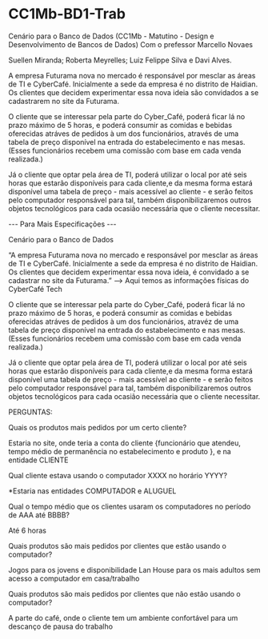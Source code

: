 # CC1Mb-BD1-Trab
Cenário para o Banco de Dados (CC1Mb - Matutino - Design e Desenvolvimento de Bancos de Dados)
Com o prefessor Marcello Novaes

Suellen Miranda; Roberta Meyrelles; Luiz Felippe Silva e Davi Alves.

A empresa Futurama nova no mercado é responsável por mesclar as áreas de TI e CyberCafé. Inicialmente a sede da empresa é no distrito de Haidian. Os clientes que decidem experimentar essa nova ideia são convidados a se cadastrarem no site da Futurama. 

O cliente que se interessar pela parte do Cyber_Café, poderá ficar lá no prazo máximo de 5 horas, e poderá consumir as comidas e bebidas oferecidas atráves de pedidos à um dos funcionários, através de uma tabela de preço disponível na entrada do estabelecimento e nas mesas. (Esses funcionários recebem uma comissão com base em cada venda realizada.) 

Já o cliente que optar pela área de TI, poderá utilizar o local por até seis horas que estarão disponíveis para cada cliente,e da mesma forma estará disponível uma tabela de preço - mais acessível ao cliente - e serão feitos pelo computador responsável para tal, também disponibilizaremos outros objetos tecnológicos para cada ocasião necessária que o cliente necessitar.






--- Para Mais Especificações ---


Cenário para o Banco de Dados 

“A empresa Futurama nova no mercado e responsável por mesclar as áreas de TI e CyberCafé. Inicialmente a sede da empresa é no distrito de Haidian. Os clientes que decidem experimentar essa nova ideia, é convidado a se cadastrar no site da Futurama.” --> Aqui temos as informações físicas do CyberCafé Tech

O cliente que se interessar pela parte do Cyber_Café, poderá ficar lá no prazo máximo de 5 horas, e poderá consumir as comidas e bebidas oferecidas atráves de pedidos à um dos funcionários, atravéz de uma tabela de preço disponível na entrada do estabelecimento e nas mesas. (Esses funcionários recebem uma comissão com base em cada venda realizada.)

Já o cliente que optar pela área de TI, poderá utilizar o local por até seis horas que estarão disponíveis para cada cliente,e da mesma forma estará disponível uma tabela de preço - mais acessível ao cliente - e serão feitos pelo computador responsável para tal, também disponibilizaremos outros objetos tecnológicos para cada ocasião necessária que o cliente necessitar.

PERGUNTAS:

Quais os produtos mais pedidos por um certo cliente?

Estaria no site, onde teria a conta do cliente {funcionário que atendeu, tempo médio de permanência no estabelecimento e produto }, e na entidade CLIENTE

Qual cliente estava usando o computador XXXX no horário YYYY?

*Estaria nas entidades COMPUTADOR e ALUGUEL

Qual o tempo médio que os clientes usaram os computadores no período de AAA até BBBB?

Até 6 horas

Quais produtos são mais pedidos por clientes que estão usando o computador?

Jogos para os jovens e disponibilidade Lan House para os mais adultos sem acesso a computador em casa/trabalho

Quais produtos são mais pedidos por clientes que não estão usando o computador?

A parte do café, onde o cliente tem um ambiente confortável para um descanço de pausa do trabalho
